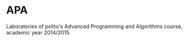# APA
Laboratories of polito's Advanced Programming and Algorithms course, academic year 2014/2015.
